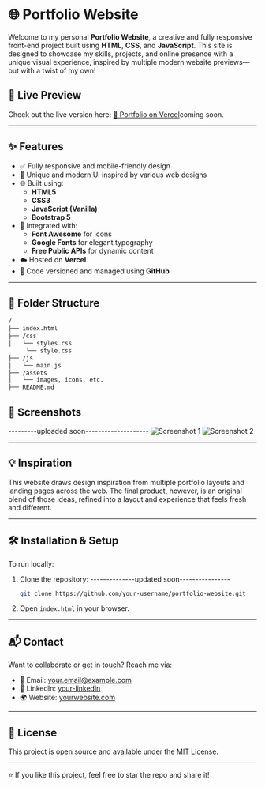
# 🌐 Portfolio Website

Welcome to my personal **Portfolio Website**, a creative and fully responsive front-end project built using **HTML**, **CSS**, and **JavaScript**. This site is designed to showcase my skills, projects, and online presence with a unique visual experience, inspired by multiple modern website previews—but with a twist of my own!

## 🚀 Live Preview

Check out the live version here: [🔗 Portfolio on Vercel](https://your-vercel-link.vercel.app)coming soon.

---

## ✨ Features

- ✅ Fully responsive and mobile-friendly design
- 🎨 Unique and modern UI inspired by various web designs
- 🌐 Built using:
  - **HTML5**
  - **CSS3**
  - **JavaScript (Vanilla)**
  - **Bootstrap 5**
- 🔌 Integrated with:
  - **Font Awesome** for icons
  - **Google Fonts** for elegant typography
  - **Free Public APIs** for dynamic content
- ☁️ Hosted on **Vercel**
- 💾 Code versioned and managed using **GitHub**

---

## 📁 Folder Structure

```bash
/
├── index.html
├── /css
│   └── styles.css
     └── style.css
├── /js
│   └── main.js
├── /assets
│   └── images, icons, etc.
├── README.md
````

## 📸 Screenshots
---------uploaded soon--------------------
![Screenshot 1](https://your-screenshot-link)
![Screenshot 2](https://your-screenshot-link)

---

## 💡 Inspiration

This website draws design inspiration from multiple portfolio layouts and landing pages across the web. The final product, however, is an original blend of those ideas, refined into a layout and experience that feels fresh and different.

---

## 🛠️ Installation & Setup

To run locally:

1. Clone the repository:
--------------updated soon----------------
   ```bash
   git clone https://github.com/your-username/portfolio-website.git
   ```
2. Open `index.html` in your browser.

---

## 📬 Contact

Want to collaborate or get in touch? Reach me via:

* 📧 Email: [your.email@example.com](mailto:your.email@example.com)
* 💼 LinkedIn: [your-linkedin](https://linkedin.com/in/your-username)
* 🌍 Website: [yourwebsite.com](https://yourwebsite.com)

---

## 📄 License

This project is open source and available under the [MIT License](LICENSE).

---

⭐ If you like this project, feel free to star the repo and share it!

```


